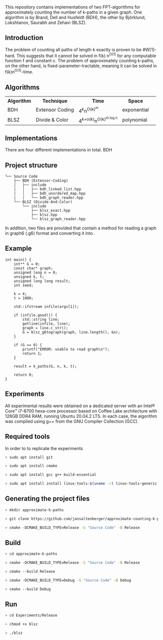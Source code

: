 This repository contains implementations of two FPT-algorithms for approximately counting the number of k-paths in a given graph. One algorithm is by Brand, Dell and Husfeldt (BDH), the other by Björklund, Lokshtanov, Saurabh and Zehavi (BLSZ).

## Introduction

The problem of counting all paths of length k exactly is proven to be #W[1]-hard. This suggests that it cannot be solved in f(k) n<sup>O(1)</sup> for any computable function f and constant c. The problem of approximately counting k-paths, on the other hand, is fixed-parameter-tractable, meaning it can be solved in f(k)n<sup>O(1)</sup>-time.

## Algorithms

<table>
    <tr>
        <th>Algorithm</th>
        <th>Technique</th>
        <th>Time</th>
        <th>Space</th>
    </tr>
    <tr>
        <td>BDH</td>
        <td>Extensor Coding</td>
        <td>4<sup>k</sup>n<sup>O(k)<sup>m</td>
        <td>exponential</td>
    </tr>
        <td>BLSZ</td>
        <td>Divide & Color</td>
        <td>4<sup>k+o(k)</sup>n<sup>O(k)<sup>m log n</td>
        <td>polynomial</td>
    <td>
  </tr>
</table>


## Implementations
There are four different implementations in total. BDH 

## Project structure
```.
└── Source Code
    ├── BDH (Extensor-Coding)
    │   ├── include
    |   │   ├── bdh_linked_list.hpp
    |   │   ├── bdh_unordered_map.hpp
    |   |   └── bdh_graph_reader.hpp
    └── BLSZ (Divide-And-Color)
        └── include
            ├── blsz_exact.hpp
            ├── blsz.hpp
            └── blsz_graph_reader.hpp
```
In addition, two files are
provided that contain a method for reading a graph in graph6 (.g6) format and converting it into .
## Example 
```.
int main() {
    int** G = 0;
    const char* graph;
    unsigned long n = 0;
    unsigned k, t;
    unsigned long long result;
    int seed;

    k = 4;
    t = 1000;

    std::ifstream infile(argv[1]);

    if (infile.good()) {
        std::string line;
        getline(infile, line);
        graph = line.c_str();
        G = blsz_g6tograph(graph, line.length(), &n);
    }

    if (G == 0) {
        printf("ERROR: unable to read graph\n");
        return 1;
    }
    
    result = k_paths(G, n, k, t);

    return 0;
}

```
## Experiments

All experimental results were obtained on a dedicated server with an Intel® Core™ i7-8700 hexa-core processor based on Coffee Lake architecture with 128GB DDR4 RAM, running Ubuntu 20.04.2 LTS. 
In each case, the algorithm was compiled using g++ from the GNU Compiler Collection (GCC).

## Required tools

In order to to replicate the experiments 

```bash
> sudo apt install git
```

```bash
> sudo apt install cmake
```

```bash
> sudo apt install gcc g++ build-essential
```

```bash
> sudo apt install install linux-tools-$(uname -r) linux-tools-generic -y
```

## Generating the project files

```bash
> mkdir approximate-k-paths
```

```bash
> git clone https://github.com/jansaltenberger/approximate-counting-k-paths.git approximate-k-paths
```

```bash
> cmake -DCMAKE_BUILD_TYPE=Release -S "Source Code" -B Release
```

## Build

```bash
> cd approximate-k-paths
```

```bash
> cmake -DCMAKE_BUILD_TYPE=Release -S "Source Code" -B Release
```

```bash
> cmake --build Release
```

```bash
> cmake -DCMAKE_BUILD_TYPE=Debug -S "Source Code" -B Debug
```

```bash
> cmake --build Debug
```
## Run

```bash
> cd Experiments/Release
```

```bash
> chmod +x blsz
```
```bash
> ./blsz
```      
                     
